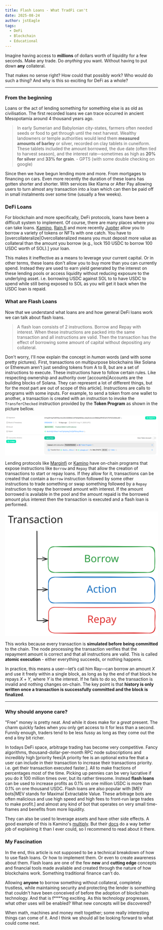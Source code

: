 ```yaml
---
title: Flash Loans - What TradFi can't
date: 2025-08-24
author: jstEagle
tags:
  - DeFi
  - Blockchain
  - Educational
---
```

Imagine having access to **millions** of dollars worth of liquidity for a few seconds. Make any trade. Do *anything* you want. Without having to put down **any** collateral.

That makes no sense right? How could that possibly work? Who would do such a thing? And why is this so exciting for DeFi as a whole?

______
### From the beginning
Loans or the act of lending something for something else is as old as civilisation. The first recorded loans we can trace occurred in ancient Mesopotamia around 4 thousand years ago.

>In early Sumerian and Babylonian city-states, farmers often needed seeds or food to get through until the next harvest. Wealthy landowners or temple authorities would lend them **measured amounts of barley** or silver, recorded on clay tablets in cuneiform. These tablets included the amount borrowed, the due date (often tied to harvest season), and the interest rate—sometimes as high as **20% for silver** and **33% for grain**. - GPT5 (with some double checking on google)

Since then we have begun lending more and more. From mortgages to financing on cars. Even more recently the duration of these loans has gotten shorter and shorter. With services like Klarna or After Pay allowing users to turn almost any transaction into a loan which can then be paid off in small instalments over some time (usually a few weeks).

### DeFi Loans
For blockchain and more specifically, DeFi protocols, loans have been a difficult system to implement. Of course, there are many places where you can take loans. [Kamino](https://app.kamino.finance/lending), [Rain.fi](https://rain.fi/) and more recently [Jupiter](https://jup.ag/lend/borrow) allow you to borrow a variety of tokens or NFTs with one catch. You have to [overcollateralize|Overcollateralized means you must deposit more value as collateral than the amount you borrow (e.g., lock 150 USDC to borrow 100 USDC worth of SOL).] your loan.

This makes it ineffective as a means to leverage your current capital. Or in other terms, these loans don't allow you to buy more than you can currently spend. Instead they are used to earn yield generated by the interest on these lending pools or access liquidity without reducing exposure to the underlying asset. i.e. borrowing USDC against SOL to to have USDC to spend while still being exposed to SOL as you will get it back when the USDC loan is repaid.

### What are Flash Loans
Now that we understand what loans are and how general DeFi loans work we can talk about flash loans. 

>A flash loan consists of 2 instructions. Borrow and Repay with interest. When these instructions are packed into the same transaction and all instructions are valid. Then the transaction has the effect of borrowing some amount of capital without depositing any collateral.

Don't worry, I'll now explain the concept in *human* words (and with some pretty pictures).
First, transactions on multipurpose blockchains like Solana or Ethereum aren't just sending tokens from A to B, but are a set of instructions to execute. These instructions have to follow certain rules. Like respecting ownership and authority over [accounts|Accounts are the building blocks of Solana. They can represent a lot of different things, but for the most part are out of scope of this article]. Instructions are calls to programs with some inputs. For example, to send a token from one wallet to another, a transaction is created with an instruction to invoke the `TransferChecked` instruction provided by the **Token Program** as shown in the picture bellow.

![](Pasted%20image%2020250821190328.png)

Lending protocols like [Marginfi](https://app.marginfi.com/) or [Kamino](https://app.kamino.finance/earn/lend) have on-chain programs that expose instructions like `Borrow` and `Repay` that allow the creation of transactions to start or repay loans. If they allow for it, transactions can be created that contain a `Borrow` instruction followed by some other instructions to trade something or swap something followed by a `Repay` instruction to repay the borrowed amount with interest. If the amount borrowed is available in the pool and the amount repaid is the borrowed amount plus interest then the transaction is executed and a flash loan is performed.

![](TransactionDiagram1.svg)

This works because every transaction is **simulated before being committed** to the chain. The node processing the transaction verifies that the repayment amount is correct and that all instructions are valid. This is called **atomic execution** - either everything succeeds, or nothing happens.

In practice, this means a user—let’s call him Ray—can borrow an amount $X$ and use it freely within a single block, as long as by the end of that block he repays $X + Y$, where $Y$ is the interest. If he fails to do so, the transaction is invalid and nothing changes on-chain. The key point is that **history is only written once a transaction is successfully committed and the block is finalized**.

____

### Why should anyone care?
"Free" money is pretty neat. And while it does make for a *great* present. The charm quickly fades when you only get access to it for less than a second. Funnily enough, traders tend to be less fussy as long as they come out the end a tiny bit richer.

In todays DeFi space, arbitrage trading has become very competitive. Fancy algorithms, thousand-dollar-per-month RPC node subscriptions and incredibly high [priority fees|A priority fee is an optional extra fee that a user can include in their transaction to increase their transactions priority. i.e. get their transaction executed faster.]. All to make fractions of percentages most of the time. Picking up pennies can be very lucrative if you do it 100 million times over, but its rather tiresome. Instead **flash loans** can be used to increase profits as 0.1% on one million USDC is more than 0.1% on one thousand USDC. Flash loans are also popular with [MEV bots|MEV stands for Maximal Extractable Value. These arbitrage bots are often malicious and use high speed and high fees to front-run large trades to make profit.] and almost any kind of bot that operates on very small time-frames and benefits from more liquidity.

They can also be used to leverage assets and have other side effects. A good example of this is Kamino's [multiply](https://app.kamino.finance/multiply). But their [docs](https://docs.kamino.finance/products/multiply) do a way better job of explaining it than I ever could, so I recommend to read about it there.

### My Fascination
In the end, this article is not supposed to be a technical breakdown of how to use flash loans. Or how to implement them. Or even to create awareness about them. Flash loans are one of the few **new** and **cutting edge** concepts and financial tools made available and created through the nature of how blockchains work. Something traditional finance can't do.

Allowing **anyone** to borrow something without collateral, completely trustless, while maintaining security and protecting the lender is something that couldn't have been conceived of before the adoption of blockchain technology.  And that is f\*\*\*\*ing exciting. As this technology progresses, what other uses will be enabled? What new concepts will be discovered?

When math, machines and money melt together; some really interesting things can come of it. And I think we should all be looking forward to what could come next.